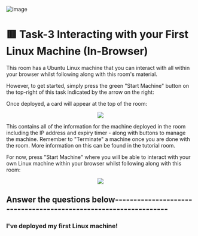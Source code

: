 ![image](https://user-images.githubusercontent.com/94435318/161430119-3b4a5d00-0d32-4fbf-8b6b-4979c8dfea2c.png)

# 🟥 Task-3 Interacting with your First Linux Machine (In-Browser)

This room has a Ubuntu Linux machine that you can interact with all within your browser whilst following along with this room's material. 

However, to get started, simply press the green "Start Machine" button on the top-right of this task indicated by the arrow on the right: 

Once deployed, a card will appear at the top of the room:

<p align="center">
  <img src="https://user-images.githubusercontent.com/94435318/161430794-d4aab6bf-feab-4913-9a86-033eb86346af.png">
</p> 

This contains all of the information for the machine deployed in the room including the IP address and expiry timer - along with buttons to manage the machine. Remember to "Terminate" a machine once you are done with the room. More information on this can be found in the tutorial room.

For now, press "Start Machine" where you will be able to interact with your own Linux machine within your browser whilst following along with this room: 

<p align="center">
  <img src="https://user-images.githubusercontent.com/94435318/161430751-d581178f-5fbe-43da-a311-f2713229128b.png">
</p> 

Answer the questions below-----------------------------------------------------------------
--

### I've deployed my first Linux machine!

